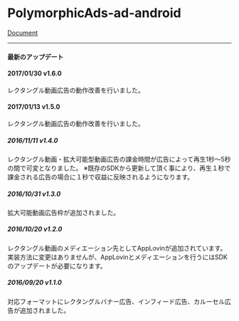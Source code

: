 # PolymorphicAds-ad-android

[Document](https://github.com/FullSpeedInc-SmartPhoneDepartment/PolymorphicAds-ad-android/wiki)

---

#### 最新のアップデート

#### 2017/01/30 v1.6.0
レクタングル動画広告の動作改善を行いました。

#### 2017/01/13 v1.5.0 
レクタングル動画広告の動作改善を行いました。

##### 2016/11/11 v1.4.0
レクタングル動画・拡大可能型動画広告の課金時間が広告によって再生1秒〜5秒の間で可変となりました。
※既存のSDKから更新して頂く事により、再生１秒で課金される広告の場合に１秒で収益に反映されるようになります。

##### 2016/10/31 v1.3.0 
拡大可能動画広告枠が追加されました。

##### 2016/10/20 v1.2.0
レクタングル動画のメディエーション先としてAppLovinが追加されています。
実装方法に変更はありませんが、AppLovinとメディエーションを行うにはSDKのアップデートが必要になります。

##### 2016/09/20 v1.1.0

対応フォーマットにレクタングルバナー広告、インフィード広告、カルーセル広告が追加されました。
